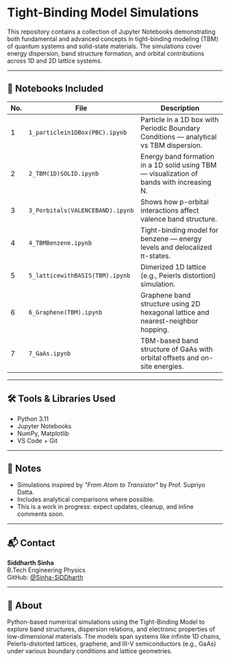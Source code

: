 # Tight-Binding Model Simulations

This repository contains a collection of Jupyter Notebooks demonstrating both fundamental and advanced concepts in tight-binding modeling (TBM) of quantum systems and solid-state materials. The simulations cover energy dispersion, band structure formation, and orbital contributions across 1D and 2D lattice systems.

---

## 📘 Notebooks Included

| No. | File                                | Description |
|-----|-------------------------------------|-------------|
| 1   | `1_particlein1DBox(PBC).ipynb`      | Particle in a 1D box with Periodic Boundary Conditions — analytical vs TBM dispersion. |
| 2   | `2_TBM(1D)SOLID.ipynb`              | Energy band formation in a 1D solid using TBM — visualization of bands with increasing N. |
| 3   | `3_Porbitals(VALENCEBAND).ipynb`    | Shows how p-orbital interactions affect valence band structure. |
| 4   | `4_TBMBenzene.ipynb`                | Tight-binding model for benzene — energy levels and delocalized π-states. |
| 5   | `5_latticewithBASIS(TBM).ipynb`     | Dimerized 1D lattice (e.g., Peierls distortion) simulation. |
| 6   | `6_Graphene(TBM).ipynb`             | Graphene band structure using 2D hexagonal lattice and nearest-neighbor hopping. |
| 7   | `7_GaAs.ipynb`                      | TBM-based band structure of GaAs with orbital offsets and on-site energies. |

---

## 🛠️ Tools & Libraries Used

- Python 3.11
- Jupyter Notebooks
- NumPy, Matplotlib
- VS Code + Git

---

## 🧠 Notes

- Simulations inspired by *"From Atom to Transistor"* by Prof. Supriyo Datta.
- Includes analytical comparisons where possible.
- This is a work in progress: expect updates, cleanup, and inline comments soon.

---

## 📬 Contact

**Siddharth Sinha**  
B.Tech Engineering Physics  
GitHub: [@Sinha-SiDDharth](https://github.com/Sinha-SiDDharth)

---

## 🧾 About

Python-based numerical simulations using the Tight-Binding Model to explore band structures, dispersion relations, and electronic properties of low-dimensional materials. The models span systems like infinite 1D chains, Peierls-distorted lattices, graphene, and III-V semiconductors (e.g., GaAs) under various boundary conditions and lattice geometries.
